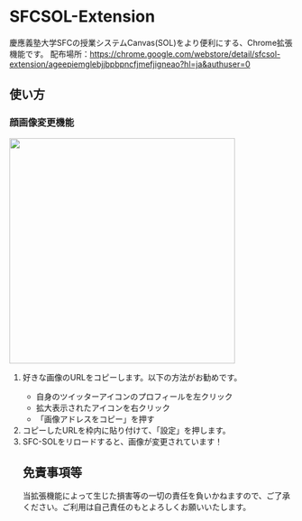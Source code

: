 # SFCSOL-Extension
慶應義塾大学SFCの授業システムCanvas(SOL)をより便利にする、Chrome拡張機能です。
配布場所：https://chrome.google.com/webstore/detail/sfcsol-extension/ageepiemglebjjbpbpncfjmefjigneao?hl=ja&authuser=0

## 使い方
### 顔画像変更機能
<img src="https://user-images.githubusercontent.com/71854970/162950131-a5571b2c-a277-4788-9df6-6c1f5b583b32.png" width=400px>
<ol>
  <li>好きな画像のURLをコピーします。以下の方法がお勧めです。</li>
  <ul>
   <li>自身のツイッターアイコンのプロフィールを左クリック</li>
   <li>拡大表示されたアイコンを右クリック</li>
   <li>「画像アドレスをコピー」を押す</li>
  </ul>
  <li>コピーしたURLを枠内に貼り付けて、「設定」を押します。</li>
  <li>SFC-SOLをリロードすると、画像が変更されています！</li>
  
  ## 免責事項等
当拡張機能によって生じた損害等の一切の責任を負いかねますので、ご了承ください。ご利用は自己責任のもとよろしくお願いいたします。
